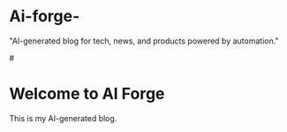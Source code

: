 # Ai-forge-
 "AI-generated blog for tech, news, and products powered by automation."

#<!DOCTYPE html>
<html>
<head>
    <title>My AI Forge</title>
</head>
<body>
    <h1>Welcome to AI Forge</h1>
    <p>This is my AI-generated blog.</p>
</body>
</html>